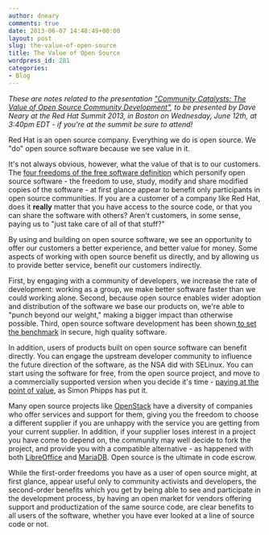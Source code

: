 ```yaml
---
author: dneary
comments: true
date: 2013-06-07 14:48:49+00:00
layout: post
slug: the-value-of-open-source
title: The Value of Open Source
wordpress_id: 281
categories:
- Blog
---
```


_These are notes related to the presentation ["Community Catalysts: The Value of Open Source Community Development"](http://www.redhat.com/summit/sessions/index.html#424), to be presented by Dave Neary at the Red Hat Summit 2013, in Boston on Wednesday, June 12th, at 3:40pm EDT - if you're at the summit be sure to attend!_

Red Hat is an open source company. Everything we do is open source. We "do" open source software because we see value in it.

It's not always obvious, however, what the value of that is to our customers. The [four freedoms of the free software definition](http://www.gnu.org/philosophy/free-sw.html) which personify open source software - the freedom to use, study, modify and share modified copies of the software - at first glance appear to benefit only participants in open source communities. If you are a customer of a company like Red Hat, does it **really** matter that you have access to the source code, or that you can share the software with others? Aren't customers, in some sense, paying us to "just take care of all of that stuff?"

By using and building on open source software, we see an opportunity to offer our customers a better experience, and better value for money. Some aspects of working with open source benefit us directly, and by allowing us to provide better service, benefit our customers indirectly.

First, by engaging with a community of developers, we increase the rate of development: working as a group, we make better software faster than we could working alone. Second, because open source enables wider adoption and distribution of the software we base our products on, we're able to "punch beyond our weight," making a bigger impact than otherwise possible. Third, open source software development has been shown[ to set the benchmark](http://www.h-online.com/open/news/item/Linux-still-benchmark-of-quality-in-this-year-s-Coverity-Scan-1858366.html) in secure, high quality software.

In addition, users of products built on open source software can benefit directly. You can engage the upstream developer community to influence the future direction of the software, as the NSA did with SELinux. You can start using the software for free, from the open source project, and move to a commercially supported version when you decide it's time - [paying at the point of value](http://webmink.com/essays/ppv/), as Simon Phipps has put it.

Many open source projects like [OpenStack](http://openstack.org) have a diversity of companies who offer services and support for them, giving you the freedom to choose a different supplier if you are unhappy with the service you are getting from your current supplier. In addition, if your supplier loses interest in a project you have come to depend on, the community may well decide to fork the project, and provide you with a compatible alternative - as happened with both [LibreOffice](http://www.libreoffice.org/) and [MariaDB](http://mariadb.org). Open source is the ultimate in code escrow.

While the first-order freedoms you have as a user of open source might, at first glance, appear useful only to community activists and developers, the second-order benefits which you get by being able to see and participate in the development process, by having an open market for vendors offering support and productization of the same source code, are clear benefits to all users of the software, whether you have ever looked at a line of source code or not.
